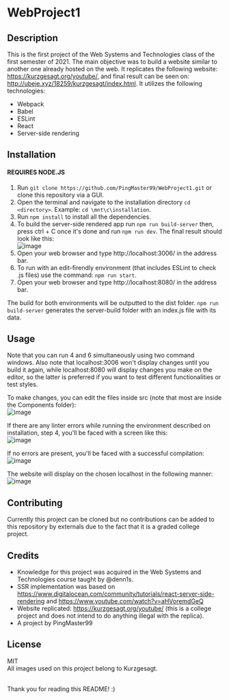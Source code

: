 # WebProject1

## Description
This is the first project of the Web Systems and Technologies class of the first semester of 2021. The main objective was to build a website similar to another one already hosted on the web. It replicates the following website: https://kurzgesagt.org/youtube/, and final result can be seen on: http://ubeje.xyz/18259/kurzgesagt/index.html. It utilizes the following technologies: 
* Webpack
* Babel
* ESLint
* React
* Server-side rendering

## Installation
#### REQUIRES NODE.JS

1. Run `git clone https://github.com/PingMaster99/WebProject1.git` or clone this repository via a GUI. 
2. Open the terminal and navigate to the installation directory `cd <directory>`. Example: `cd \mnt\c\installation`.
3. Run `npm install` to install all the dependencies.
4. To build the server-side rendered app run `npm run build-server` then, press ctrl + C once it's done and run `npm run dev`. The final result should look like this: <br />  ![image](https://user-images.githubusercontent.com/59905458/115188088-a0a0be80-a0a1-11eb-87e1-94090ad94a52.png)
5. Open your web browser and type http://localhost:3006/ in the address bar.
6. To run with an edit-firendly environment (that includes ESLint to check .js files) use the command: `npm run start`. 
7. Open your web browser and type http://localhost:8080/ in the address bar.

The build for both environments will be outputted to the dist folder. `npm run build-server` generates the server-build folder with an index.js file with its data. 

## Usage
Note that you can run 4 and 6 simultaneously using two command windows. Also note that localhost:3006 won't display changes until you build it again, while localhost:8080 will display changes you make on the editor, so the latter is preferred if you want to test different functionalities or test styles. 

To make changes, you can edit the files inside src (note that most are inside the Components folder):   
![image](https://user-images.githubusercontent.com/59905458/115188689-83b8bb00-a0a2-11eb-908c-02a29cdb2e75.png)

If there are any linter errors while running the environment described on installation, step 4, you'll be faced with a screen like this:   
![image](https://user-images.githubusercontent.com/59905458/115188872-d003fb00-a0a2-11eb-9339-dc3956ed90ed.png)

If no errors are present, you'll be faced with a successful compilation:  
![image](https://user-images.githubusercontent.com/59905458/115188940-eca03300-a0a2-11eb-923f-5c2730b03432.png)

The website will display on the chosen localhost in the following manner:  
![image](https://user-images.githubusercontent.com/59905458/115189069-1eb19500-a0a3-11eb-9f0d-42e1ff3cd548.png)


## Contributing
Currently this project can be cloned but no contributions can be added to this repository by externals due to the fact that it is a graded college project.

## Credits
* Knowledge for this project was acquired in the Web Systems and Technologies course taught by @denn1s. 
* SSR implementation was based on https://www.digitalocean.com/community/tutorials/react-server-side-rendering and https://www.youtube.com/watch?v=aHVoremdGeQ
* Website replicated: https://kurzgesagt.org/youtube/ (this is a college project and does not intend to do anything illegal with the replica).
* A project by PingMaster99


## License
MIT  
All images used on this project belong to Kurzgesagt.

<br />
Thank you for reading this README! :)





